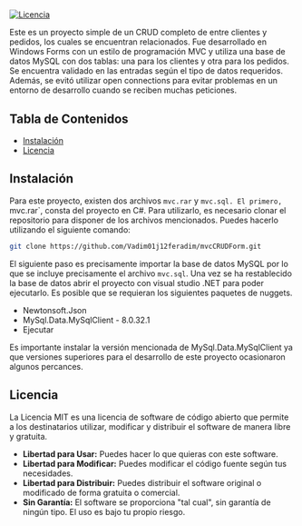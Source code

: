 # <CRUD>

[![Licencia](https://img.shields.io/badge/Licencia-MIT-blue.svg)](LICENSE)

Este es un proyecto simple de un CRUD completo de entre clientes y pedidos, los cuales se encuentran relacionados. Fue desarrollado en Windows Forms con un estilo de programación MVC y utiliza una base de datos MySQL con dos tablas: una para los clientes y otra para los pedidos. Se encuentra validado en las entradas según el tipo de datos requeridos. Además, se evitó utilizar open connections para evitar problemas en un entorno de desarrollo cuando se reciben muchas peticiones.

## Tabla de Contenidos

- [Instalación](#instalación)
- [Licencia](#licencia)

## Instalación

Para este proyecto, existen dos archivos `mvc.rar` y `mvc.sql. El primero, `mvc.rar`, consta del proyecto en C#. Para utilizarlo, es necesario clonar el repositorio para disponer de los archivos mencionados. Puedes hacerlo utilizando el siguiente comando:

```bash
git clone https://github.com/Vadim01j12feradim/mvcCRUDForm.git
```
El siguiente paso es precisamente importar la base de datos MySQL por lo que se incluye precisamente el archivo `mvc.sql`.
Una vez se ha restablecido la base de datos abrir el proyecto con visual studio .NET para poder ejecutarlo.
Es posible que se requieran los siguientes paquetes de nuggets.
- Newtonsoft.Json
- MySql.Data.MySqlClient - 8.0.32.1
- Ejecutar


Es importante instalar la versión mencionada de MySql.Data.MySqlClient ya que versiones superiores
para el desarrollo de este proyecto ocasionaron algunos percances.




## Licencia


La Licencia MIT es una licencia de software de código abierto que permite a los destinatarios utilizar, modificar y distribuir el software de manera libre y gratuita.


- **Libertad para Usar:** Puedes hacer lo que quieras con este software.
- **Libertad para Modificar:** Puedes modificar el código fuente según tus necesidades.
- **Libertad para Distribuir:** Puedes distribuir el software original o modificado de forma gratuita o comercial.
- **Sin Garantía:** El software se proporciona "tal cual", sin garantía de ningún tipo. El uso es bajo tu propio riesgo.